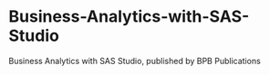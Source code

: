 # Business-Analytics-with-SAS-Studio
Business Analytics with SAS Studio, published by BPB Publications
